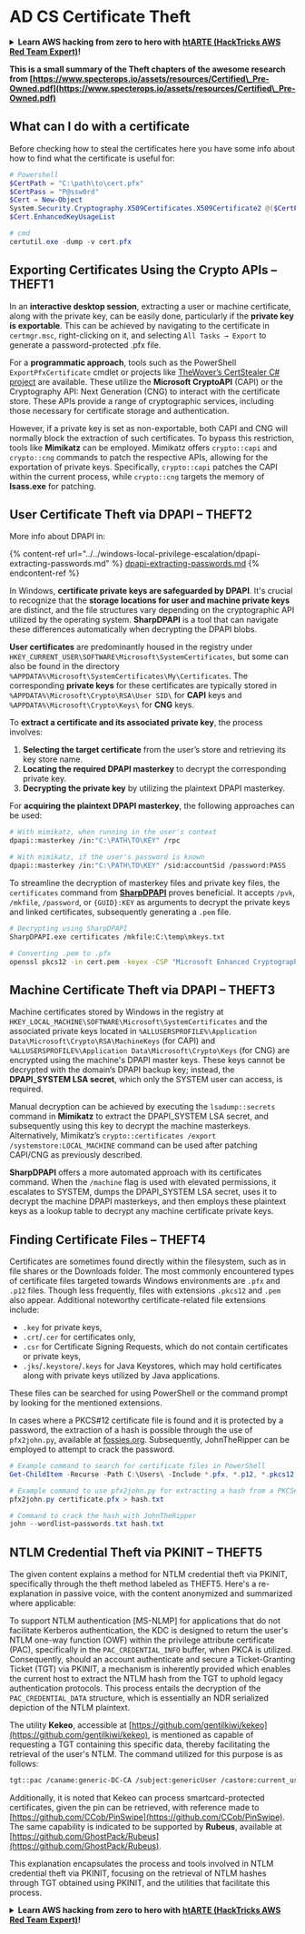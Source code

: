 # AD CS Certificate Theft

<details>

<summary><strong>Learn AWS hacking from zero to hero with</strong> <a href="https://training.hacktricks.xyz/courses/arte"><strong>htARTE (HackTricks AWS Red Team Expert)</strong></a><strong>!</strong></summary>

Other ways to support HackTricks:

* If you want to see your **company advertised in HackTricks** or **download HackTricks in PDF** Check the [**SUBSCRIPTION PLANS**](https://github.com/sponsors/carlospolop)!
* Get the [**official PEASS & HackTricks swag**](https://peass.creator-spring.com)
* Discover [**The PEASS Family**](https://opensea.io/collection/the-peass-family), our collection of exclusive [**NFTs**](https://opensea.io/collection/the-peass-family)
* **Join the** 💬 [**Discord group**](https://discord.gg/hRep4RUj7f) or the [**telegram group**](https://t.me/peass) or **follow** us on **Twitter** 🐦 [**@carlospolopm**](https://twitter.com/hacktricks_live)**.**
* **Share your hacking tricks by submitting PRs to the** [**HackTricks**](https://github.com/carlospolop/hacktricks) and [**HackTricks Cloud**](https://github.com/carlospolop/hacktricks-cloud) github repos.

</details>

**This is a small summary of the Theft chapters of the awesome research from [https://www.specterops.io/assets/resources/Certified\_Pre-Owned.pdf](https://www.specterops.io/assets/resources/Certified\_Pre-Owned.pdf)**


## What can I do with a certificate

Before checking how to steal the certificates here you have some info about how to find what the certificate is useful for:

```powershell
# Powershell
$CertPath = "C:\path\to\cert.pfx"
$CertPass = "P@ssw0rd"
$Cert = New-Object
System.Security.Cryptography.X509Certificates.X509Certificate2 @($CertPath, $CertPass)
$Cert.EnhancedKeyUsageList

# cmd
certutil.exe -dump -v cert.pfx
```

## Exporting Certificates Using the Crypto APIs – THEFT1

In an **interactive desktop session**, extracting a user or machine certificate, along with the private key, can be easily done, particularly if the **private key is exportable**. This can be achieved by navigating to the certificate in `certmgr.msc`, right-clicking on it, and selecting `All Tasks → Export` to generate a password-protected .pfx file.

For a **programmatic approach**, tools such as the PowerShell `ExportPfxCertificate` cmdlet or projects like [TheWover’s CertStealer C# project](https://github.com/TheWover/CertStealer) are available. These utilize the **Microsoft CryptoAPI** (CAPI) or the Cryptography API: Next Generation (CNG) to interact with the certificate store. These APIs provide a range of cryptographic services, including those necessary for certificate storage and authentication.

However, if a private key is set as non-exportable, both CAPI and CNG will normally block the extraction of such certificates. To bypass this restriction, tools like **Mimikatz** can be employed. Mimikatz offers `crypto::capi` and `crypto::cng` commands to patch the respective APIs, allowing for the exportation of private keys. Specifically, `crypto::capi` patches the CAPI within the current process, while `crypto::cng` targets the memory of **lsass.exe** for patching.

## User Certificate Theft via DPAPI – THEFT2

More info about DPAPI in:

{% content-ref url="../../windows-local-privilege-escalation/dpapi-extracting-passwords.md" %}
[dpapi-extracting-passwords.md](../../windows-local-privilege-escalation/dpapi-extracting-passwords.md)
{% endcontent-ref %}

In Windows, **certificate private keys are safeguarded by DPAPI**. It's crucial to recognize that the **storage locations for user and machine private keys** are distinct, and the file structures vary depending on the cryptographic API utilized by the operating system. **SharpDPAPI** is a tool that can navigate these differences automatically when decrypting the DPAPI blobs.

**User certificates** are predominantly housed in the registry under `HKEY_CURRENT_USER\SOFTWARE\Microsoft\SystemCertificates`, but some can also be found in the directory `%APPDATA%\Microsoft\SystemCertificates\My\Certificates`. The corresponding **private keys** for these certificates are typically stored in `%APPDATA%\Microsoft\Crypto\RSA\User SID\` for **CAPI** keys and `%APPDATA%\Microsoft\Crypto\Keys\` for **CNG** keys.

To **extract a certificate and its associated private key**, the process involves:

1. **Selecting the target certificate** from the user’s store and retrieving its key store name.
2. **Locating the required DPAPI masterkey** to decrypt the corresponding private key.
3. **Decrypting the private key** by utilizing the plaintext DPAPI masterkey.

For **acquiring the plaintext DPAPI masterkey**, the following approaches can be used:

```bash
# With mimikatz, when running in the user's context
dpapi::masterkey /in:"C:\PATH\TO\KEY" /rpc

# With mimikatz, if the user's password is known
dpapi::masterkey /in:"C:\PATH\TO\KEY" /sid:accountSid /password:PASS
```

To streamline the decryption of masterkey files and private key files, the `certificates` command from [**SharpDPAPI**](https://github.com/GhostPack/SharpDPAPI) proves beneficial. It accepts `/pvk`, `/mkfile`, `/password`, or `{GUID}:KEY` as arguments to decrypt the private keys and linked certificates, subsequently generating a `.pem` file.

```bash
# Decrypting using SharpDPAPI
SharpDPAPI.exe certificates /mkfile:C:\temp\mkeys.txt

# Converting .pem to .pfx
openssl pkcs12 -in cert.pem -keyex -CSP "Microsoft Enhanced Cryptographic Provider v1.0" -export -out cert.pfx
```

## Machine Certificate Theft via DPAPI – THEFT3

Machine certificates stored by Windows in the registry at `HKEY_LOCAL_MACHINE\SOFTWARE\Microsoft\SystemCertificates` and the associated private keys located in `%ALLUSERSPROFILE%\Application Data\Microsoft\Crypto\RSA\MachineKeys` (for CAPI) and `%ALLUSERSPROFILE%\Application Data\Microsoft\Crypto\Keys` (for CNG) are encrypted using the machine's DPAPI master keys. These keys cannot be decrypted with the domain’s DPAPI backup key; instead, the **DPAPI_SYSTEM LSA secret**, which only the SYSTEM user can access, is required.

Manual decryption can be achieved by executing the `lsadump::secrets` command in **Mimikatz** to extract the DPAPI_SYSTEM LSA secret, and subsequently using this key to decrypt the machine masterkeys. Alternatively, Mimikatz’s `crypto::certificates /export /systemstore:LOCAL_MACHINE` command can be used after patching CAPI/CNG as previously described.

**SharpDPAPI** offers a more automated approach with its certificates command. When the `/machine` flag is used with elevated permissions, it escalates to SYSTEM, dumps the DPAPI_SYSTEM LSA secret, uses it to decrypt the machine DPAPI masterkeys, and then employs these plaintext keys as a lookup table to decrypt any machine certificate private keys.


## Finding Certificate Files – THEFT4

Certificates are sometimes found directly within the filesystem, such as in file shares or the Downloads folder. The most commonly encountered types of certificate files targeted towards Windows environments are `.pfx` and `.p12` files. Though less frequently, files with extensions `.pkcs12` and `.pem` also appear. Additional noteworthy certificate-related file extensions include:
- `.key` for private keys,
- `.crt`/`.cer` for certificates only,
- `.csr` for Certificate Signing Requests, which do not contain certificates or private keys,
- `.jks`/`.keystore`/`.keys` for Java Keystores, which may hold certificates along with private keys utilized by Java applications.

These files can be searched for using PowerShell or the command prompt by looking for the mentioned extensions.

In cases where a PKCS#12 certificate file is found and it is protected by a password, the extraction of a hash is possible through the use of `pfx2john.py`, available at [fossies.org](https://fossies.org/dox/john-1.9.0-jumbo-1/pfx2john_8py_source.html). Subsequently, JohnTheRipper can be employed to attempt to crack the password.

```powershell
# Example command to search for certificate files in PowerShell
Get-ChildItem -Recurse -Path C:\Users\ -Include *.pfx, *.p12, *.pkcs12, *.pem, *.key, *.crt, *.cer, *.csr, *.jks, *.keystore, *.keys

# Example command to use pfx2john.py for extracting a hash from a PKCS#12 file
pfx2john.py certificate.pfx > hash.txt

# Command to crack the hash with JohnTheRipper
john --wordlist=passwords.txt hash.txt
```

## NTLM Credential Theft via PKINIT – THEFT5

The given content explains a method for NTLM credential theft via PKINIT, specifically through the theft method labeled as THEFT5. Here's a re-explanation in passive voice, with the content anonymized and summarized where applicable:

To support NTLM authentication [MS-NLMP] for applications that do not facilitate Kerberos authentication, the KDC is designed to return the user's NTLM one-way function (OWF) within the privilege attribute certificate (PAC), specifically in the `PAC_CREDENTIAL_INFO` buffer, when PKCA is utilized. Consequently, should an account authenticate and secure a Ticket-Granting Ticket (TGT) via PKINIT, a mechanism is inherently provided which enables the current host to extract the NTLM hash from the TGT to uphold legacy authentication protocols. This process entails the decryption of the `PAC_CREDENTIAL_DATA` structure, which is essentially an NDR serialized depiction of the NTLM plaintext.

The utility **Kekeo**, accessible at [https://github.com/gentilkiwi/kekeo](https://github.com/gentilkiwi/kekeo), is mentioned as capable of requesting a TGT containing this specific data, thereby facilitating the retrieval of the user's NTLM. The command utilized for this purpose is as follows:

```bash
tgt::pac /caname:generic-DC-CA /subject:genericUser /castore:current_user /domain:domain.local
```

Additionally, it is noted that Kekeo can process smartcard-protected certificates, given the pin can be retrieved, with reference made to [https://github.com/CCob/PinSwipe](https://github.com/CCob/PinSwipe). The same capability is indicated to be supported by **Rubeus**, available at [https://github.com/GhostPack/Rubeus](https://github.com/GhostPack/Rubeus).

This explanation encapsulates the process and tools involved in NTLM credential theft via PKINIT, focusing on the retrieval of NTLM hashes through TGT obtained using PKINIT, and the utilities that facilitate this process.

<details>

<summary><strong>Learn AWS hacking from zero to hero with</strong> <a href="https://training.hacktricks.xyz/courses/arte"><strong>htARTE (HackTricks AWS Red Team Expert)</strong></a><strong>!</strong></summary>

Other ways to support HackTricks:

* If you want to see your **company advertised in HackTricks** or **download HackTricks in PDF** Check the [**SUBSCRIPTION PLANS**](https://github.com/sponsors/carlospolop)!
* Get the [**official PEASS & HackTricks swag**](https://peass.creator-spring.com)
* Discover [**The PEASS Family**](https://opensea.io/collection/the-peass-family), our collection of exclusive [**NFTs**](https://opensea.io/collection/the-peass-family)
* **Join the** 💬 [**Discord group**](https://discord.gg/hRep4RUj7f) or the [**telegram group**](https://t.me/peass) or **follow** us on **Twitter** 🐦 [**@carlospolopm**](https://twitter.com/hacktricks_live)**.**
* **Share your hacking tricks by submitting PRs to the** [**HackTricks**](https://github.com/carlospolop/hacktricks) and [**HackTricks Cloud**](https://github.com/carlospolop/hacktricks-cloud) github repos.

</details>
